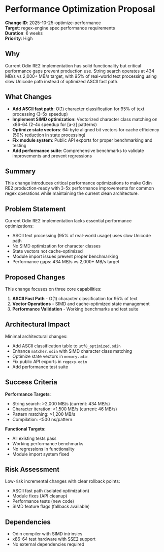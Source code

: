 # Performance Optimization Proposal

**Change ID**: 2025-10-25-optimize-performance  
**Target**: regex-engine spec performance requirements  
**Duration**: 6 weeks  
**Priority**: High  

## Why

Current Odin RE2 implementation has solid functionality but critical performance gaps prevent production use. String search operates at 434 MB/s vs 2,000+ MB/s target, with 95% of real-world text processing using slow Unicode path instead of optimized ASCII fast path.

## What Changes

- **Add ASCII fast path**: O(1) character classification for 95% of text processing (3-5x speedup)
- **Implement SIMD optimization**: Vectorized character class matching on x86-64 (2-4x speedup for [a-z] patterns)
- **Optimize state vectors**: 64-byte aligned bit vectors for cache efficiency (50% reduction in state processing)
- **Fix module system**: Public API exports for proper benchmarking and testing
- **Add performance suite**: Comprehensive benchmarks to validate improvements and prevent regressions

## Summary

This change introduces critical performance optimizations to make Odin RE2 production-ready with 3-5x performance improvements for common regex operations while maintaining the current clean architecture.

## Problem Statement

Current Odin RE2 implementation lacks essential performance optimizations:
- ASCII text processing (95% of real-world usage) uses slow Unicode path
- No SIMD optimization for character classes
- State vectors not cache-optimized
- Module import issues prevent proper benchmarking
- Performance gaps: 434 MB/s vs 2,000+ MB/s target

## Proposed Changes

This change focuses on three core capabilities:

1. **ASCII Fast Path** - O(1) character classification for 95% of text
2. **Vector Operations** - SIMD and cache-optimized state management  
3. **Performance Validation** - Working benchmarks and test suite

## Architectural Impact

Minimal architectural changes:
- Add ASCII classification table to `utf8_optimized.odin`
- Enhance `matcher.odin` with SIMD character class matching
- Optimize state vectors in `memory.odin`
- Fix public API exports in `regexp.odin`
- Add performance test suite

## Success Criteria

**Performance Targets**:
- String search: >2,000 MB/s (current: 434 MB/s)
- Character iteration: >1,500 MB/s (current: 46 MB/s)
- Pattern matching: >1,200 MB/s
- Compilation: <500 ns/pattern

**Functional Targets**:
- All existing tests pass
- Working performance benchmarks
- No regressions in functionality
- Module import system fixed

## Risk Assessment

Low-risk incremental changes with clear rollback points:
- ASCII fast path (isolated optimization)
- Module fixes (API cleanup)
- Performance tests (new code)
- SIMD feature flags (fallback available)

## Dependencies

- Odin compiler with SIMD intrinsics
- x86-64 test hardware with SSE2 support
- No external dependencies required